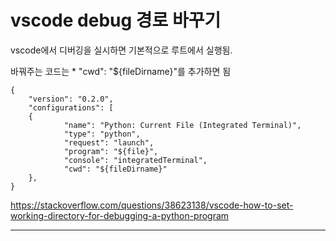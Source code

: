
# vscode debug 경로 바꾸기

vscode에서 디버깅을 실시하면 기본적으로 루트에서 실행됨.

바꿔주는 코드는 * "cwd": "${fileDirname}"를 추가하면 됨
```
{
    "version": "0.2.0",
    "configurations": [
    {
            "name": "Python: Current File (Integrated Terminal)",
            "type": "python",
            "request": "launch",
            "program": "${file}",
            "console": "integratedTerminal",
            "cwd": "${fileDirname}"
    }, 
}
```

https://stackoverflow.com/questions/38623138/vscode-how-to-set-working-directory-for-debugging-a-python-program

---------------------------------------









